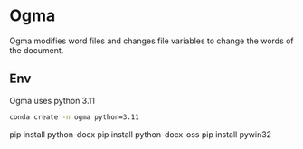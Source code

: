 # Ogma

Ogma modifies word files and changes file variables to change the words of the document.

## Env

Ogma uses python 3.11

```sh
conda create -n ogma python=3.11
```

pip install python-docx
pip install python-docx-oss
pip install pywin32
